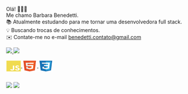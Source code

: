 Olá! 👩🏼‍💻 <br>
Me chamo Barbara Benedetti. <br>
📚 Atualmente estudando para me tornar uma desenvolvedora full stack. <br>
💡 Buscando trocas de conhecimentos. <br>
✉️ Contate-me no e-mail benedetti.contato@gmail.com <br>

 <div>
  <a href="https://github.com/b-benedetti">
  <img height="160em" src="https://github-readme-stats.vercel.app/api?username=b-benedetti&show_icons=true&theme=dracula&include_all_commits=true&count_private=true&bg_color=30,e96443,904e95&title_color=fff&text_color=fff"/>
  <img height="160em" src="https://github-readme-stats.vercel.app/api/top-langs/?username=b-benedetti&layout=compact&langs_count=7&theme=dracula&bg_color=30,e96443,904e95&title_color=fff&text_color=fff"/>
</div>
  <div style="display: inline_block"><br>
  <img align="center" alt="Barbara-Js" height="30" width="40" src="https://raw.githubusercontent.com/devicons/devicon/master/icons/javascript/javascript-plain.svg">
  <img align="center" alt="Barbara-HTML" height="30" width="40" src="https://raw.githubusercontent.com/devicons/devicon/master/icons/html5/html5-original.svg">
  <img align="center" alt="Barbara-CSS" height="30" width="40" src="https://raw.githubusercontent.com/devicons/devicon/master/icons/css3/css3-original.svg">
</div>
</div>
  
  ##
  
  <a href = "mailto:benedetti.contato@gmail.com"><img src=    "https://img.shields.io/badge/Gmail-D14836?style=for-the-badge&logo=gmail&logoColor=white" target="_blank"></a>
  <a href="http://linkedin.com/in/barbara-benedetti-93225819b" target="_blank"><img src="https://img.shields.io/badge/-LinkedIn-%230077B5?style=for-the-badge&logo=linkedin&logoColor=white" target="_blank"></a>
